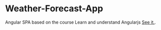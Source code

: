 # Weather-Forecast-App
Angular SPA based on the course Learn and understand Angularjs
[See it.](http://niyatijasani.github.io/Weather-Forecast-App/index.html).
